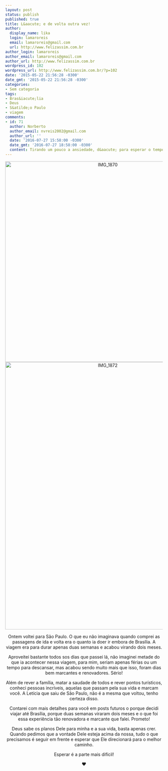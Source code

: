 ```yaml
---
layout: post
status: publish
published: true
title: L&aacute; e de volta outra vez!
author:
  display_name: lika
  login: lamaroreis
  email: lamaroreis@gmail.com
  url: http://www.felizassim.com.br
author_login: lamaroreis
author_email: lamaroreis@gmail.com
author_url: http://www.felizassim.com.br
wordpress_id: 102
wordpress_url: http://www.felizassim.com.br/?p=102
date: '2015-05-22 21:56:28 -0300'
date_gmt: '2015-05-22 21:56:28 -0300'
categories:
- Sem categoria
tags:
- Bras&iacute;lia
- Deus
- S&atilde;o Paulo
- viagem
comments:
- id: 71
  author: Norberto
  author_email: nvreis2002@gmail.com
  author_url: ''
  date: '2016-07-27 15:58:00 -0300'
  date_gmt: '2016-07-27 18:58:00 -0300'
  content: Tirando um pouco a ansiedade, d&aacute; para esperar o tempo necess&aacute;rio.
---
```

<p style="text-align: center;"><a href="http://52.88.2.168/wp-content/uploads/2015/05/IMG_1870.jpg"><img class="aligncenter wp-image-103 size-full" src="http://52.88.2.168/wp-content/uploads/2015/05/IMG_1870.jpg" alt="IMG_1870" width="640" height="640" /></a><a href="http://52.88.2.168/wp-content/uploads/2015/05/IMG_18721-e1432330230890.jpg"><img class="aligncenter wp-image-106 size-large" src="http://52.88.2.168/wp-content/uploads/2015/05/IMG_18721-e1432330230890-768x1024.jpg" alt="IMG_1872" width="640" height="853" /></a></p></p>
<p style="text-align: center;">Ontem voltei para S&atilde;o Paulo. O que eu n&atilde;o imaginava quando comprei as passagens de ida e volta era o quanto ia doer ir embora de Bras&iacute;lia. A viagem era para durar apenas duas semanas e acabou virando dois meses.</p></p>
<p style="text-align: center;">Aproveitei bastante todos sos dias que passei l&aacute;, n&atilde;o imaginei metade do que ia acontecer nessa viagem, para mim, seriam apenas f&eacute;rias ou um tempo para descansar, mas acabou sendo muito mais que isso, foram dias bem marcantes e renovadores. S&eacute;rio!</p></p>
<p style="text-align: center;">Al&eacute;m de rever a fam&iacute;lia, matar a saudade de todos e rever pontos tur&iacute;sticos, conheci pessoas incr&iacute;veis, aquelas que passam pela sua vida e marcam voc&ecirc;. A Let&iacute;cia que saiu de S&atilde;o Paulo, n&atilde;o &eacute; a mesma que voltou, tenho certeza disso.</p></p>
<p style="text-align: center;">Contarei com mais detalhes para voc&ecirc; em posts futuros o porque decidi viajar at&eacute; Bras&iacute;lia, porque duas semanas viraram dois meses e o que foi essa experi&ecirc;ncia t&atilde;o renovadora e marcante que falei. Prometo!</p></p>
<p style="text-align: center;">Deus sabe os planos Dele para minha e a sua vida, basta apenas crer. Quando pedimos que a vontade Dele esteja acima da nossa, tudo o que precisamos &eacute; seguir em frente e esperar que Ele direcionar&aacute; para o melhor caminho.</p></p>
<p style="text-align: center;">Esperar &eacute; a parte mais dif&iacute;cil!</p></p>
<p style="text-align: center;"><b>&hearts;</b></p></p>
